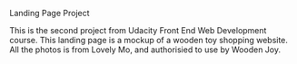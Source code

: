 Landing Page Project

This is the second project from Udacity Front End Web Development course.
This landing page is a mockup of a wooden toy shopping website. All the photos is from Lovely Mo, and authorisied to use by Wooden Joy. 




